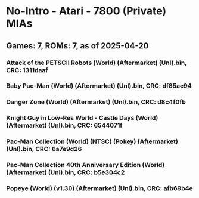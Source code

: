 # No-Intro - Atari - 7800 (Private) MIAs
## Games: 7, ROMs: 7, as of 2025-04-20

### Attack of the PETSCII Robots (World) (Aftermarket) (Unl).bin, CRC: 1311daaf
### Baby Pac-Man (World) (Aftermarket) (Unl).bin, CRC: df85ae94
### Danger Zone (World) (Aftermarket) (Unl).bin, CRC: d8c4f0fb
### Knight Guy in Low-Res World - Castle Days (World) (Aftermarket) (Unl).bin, CRC: 6544071f
### Pac-Man Collection (World) (NTSC) (Pokey) (Aftermarket) (Unl).bin, CRC: 6a7e9d26
### Pac-Man Collection 40th Anniversary Edition (World) (Aftermarket) (Unl).bin, CRC: b5e304c2
### Popeye (World) (v1.30) (Aftermarket) (Unl).bin, CRC: afb69b4e
